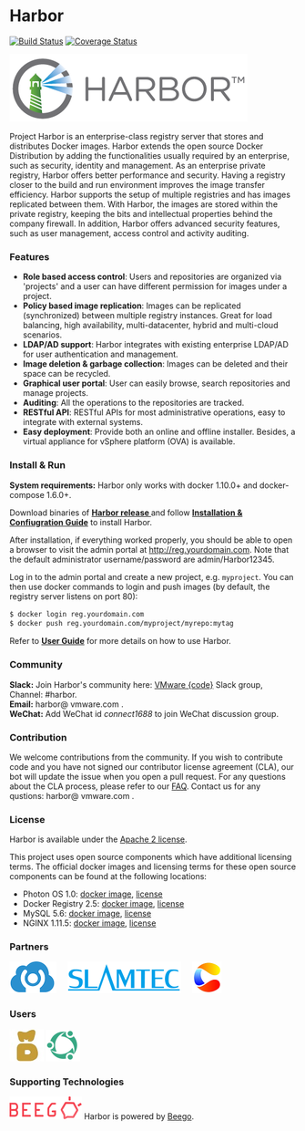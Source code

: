 # Harbor

[![Build Status](https://travis-ci.org/vmware/harbor.svg?branch=master)](https://travis-ci.org/vmware/harbor)
[![Coverage Status](https://coveralls.io/repos/github/vmware/harbor/badge.svg?branch=dev)](https://coveralls.io/github/vmware/harbor?branch=dev)

<img alt="Harbor" src="docs/img/harbor_logo.png">

Project Harbor is an enterprise-class registry server that stores and distributes Docker images. Harbor extends the open source Docker Distribution by adding the functionalities usually required by an enterprise, such as security, identity and management. As an enterprise private registry, Harbor offers better performance and security. Having a registry closer to the build and run environment improves the image transfer efficiency. Harbor supports the setup of multiple registries and has images replicated between them. With Harbor, the images are stored within the private registry, keeping the bits and intellectual properties behind the company firewall. In addition, Harbor offers advanced security features, such as user management, access control and activity auditing.

### Features
* **Role based access control**: Users and repositories are organized via 'projects' and a user can have different permission for images under a project.
* **Policy based image replication**: Images can be replicated (synchronized) between multiple registry instances. Great for load balancing, high availability, multi-datacenter, hybrid and multi-cloud scenarios.
* **LDAP/AD support**: Harbor integrates with existing enterprise LDAP/AD for user authentication and management.
* **Image deletion & garbage collection**: Images can be deleted and their space can be recycled. 
* **Graphical user portal**: User can easily browse, search repositories and manage projects.
* **Auditing**: All the operations to the repositories are tracked.
* **RESTful API**: RESTful APIs for most administrative operations, easy to integrate with external systems.
* **Easy deployment**: Provide both an online and offline installer. Besides, a virtual appliance for vSphere platform (OVA) is available.

### Install & Run

**System requirements:**
Harbor only works with docker 1.10.0+ and docker-compose 1.6.0+.

Download binaries of **[Harbor release ](https://github.com/vmware/harbor/releases)** and follow **[Installation & Confiugration Guide](docs/installation_guide.md)** to install Harbor.

After installation, if everything worked properly, you should be able to open a browser to visit the admin portal at http://reg.yourdomain.com. Note that the default administrator username/password are admin/Harbor12345.

Log in to the admin portal and create a new project, e.g. `myproject`. You can then use docker commands to login and push images (by default, the registry server listens on port 80):
```sh
$ docker login reg.yourdomain.com
$ docker push reg.yourdomain.com/myproject/myrepo:mytag
```

Refer to **[User Guide](docs/user_guide.md)** for more details on how to use Harbor.


### Community
**Slack:** Join Harbor's community here: [VMware {code}](https://code.vmware.com/join/) Slack group, Channel: #harbor.  
**Email:** harbor@ vmware.com .  
**WeChat:** Add WeChat id *connect1688* to join WeChat discussion group. 

### Contribution
We welcome contributions from the community. If you wish to contribute code and you have not signed our contributor license agreement (CLA), our bot will update the issue when you open a pull request. For any questions about the CLA process, please refer to our [FAQ](https://cla.vmware.com/faq). Contact us for any qustions: harbor@ vmware.com .

### License
Harbor is available under the [Apache 2 license](LICENSE).

This project uses open source components which have additional licensing terms.  The official docker images and licensing terms for these open source components can be found at the following locations:

* Photon OS 1.0: [docker image](https://hub.docker.com/_/photon/), [license](https://github.com/vmware/photon/blob/master/COPYING)
* Docker Registry 2.5: [docker image](https://hub.docker.com/_/registry/), [license](https://github.com/docker/distribution/blob/master/LICENSE)
* MySQL 5.6: [docker image](https://hub.docker.com/_/mysql/), [license](https://github.com/docker-library/mysql/blob/master/LICENSE)
* NGINX 1.11.5: [docker image](https://hub.docker.com/_/nginx/), [license](https://github.com/nginxinc/docker-nginx/blob/master/LICENSE)

### Partners
<a href="https://www.shurenyun.com/" border="0" target="_blank"><img alt="DataMan" src="docs/img/dataman.png"></a> &nbsp; &nbsp; <a href="http://www.slamtec.com" target="_blank" border="0"><img alt="SlamTec" src="docs/img/slamteclogo.png"></a>
&nbsp; &nbsp; <a href="https://www.caicloud.io" border="0"><img alt="CaiCloud" src="docs/img/caicloudLogoWeb.png"></a>

### Users
<a href="https://www.madailicai.com/" border="0" target="_blank"><img alt="MaDaiLiCai" src="docs/img/UserMaDai.jpg"></a> <a href="https://www.dianrong.com/" border="0" target="_blank"><img alt="Dianrong" src="docs/img/dianrong.png"></a>

### Supporting Technologies
<img alt="beego" src="docs/img/beegoLogo.png"> Harbor is powered by <a href="http://beego.me/">Beego</a>.
